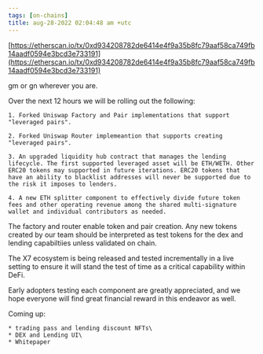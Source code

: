 ```yaml
---
tags: [on-chains]
title: aug-28-2022 02:04:48 am +utc
---
```


[https://etherscan.io/tx/0xd934208782de6414e4f9a35b8fc79aaf58ca749fb14aadf0594e3bcd3e733191](https://etherscan.io/tx/0xd934208782de6414e4f9a35b8fc79aaf58ca749fb14aadf0594e3bcd3e733191)

gm or gn wherever you are.

Over the next 12 hours we will be rolling out the following:

    1. Forked Uniswap Factory and Pair implementations that support "leveraged pairs".

    2. Forked Uniswap Router implemeantion that supports creating "leveraged pairs".

    3. An upgraded liquidity hub contract that manages the lending lifecycle. The first supported leveraged asset will be ETH/WETH. Other ERC20 tokens may supported in future iterations. ERC20 tokens that have an ability to blacklist addresses will never be supported due to the risk it imposes to lenders.

    4. A new ETH splitter component to effectively divide future token fees and other operating revenue among the shared multi-signature wallet and individual contributors as needed.

The factory and router enable token and pair creation. Any new tokens created by our team should be interpreted as test tokens for the dex and lending capabiltiies unless validated on chain.

The X7 ecosystem is being released and tested incrementally in a live setting to ensure it will stand the test of time as a critical capability within DeFi.

Early adopters testing each component are greatly appreciated, and we hope everyone will find great financial reward in this endeavor as well.

Coming up:

    * trading pass and lending discount NFTs\
    * DEX and Lending UI\
    * Whitepaper
